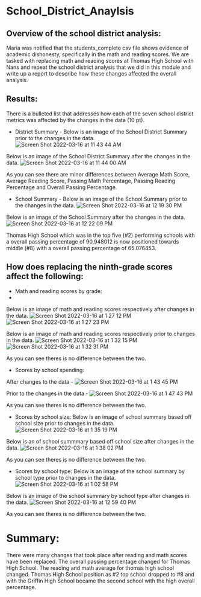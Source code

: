 # School_District_Anaylsis

## Overview of the school district analysis:
Maria was notified that the students_complete csv file shows evidence of academic dishonesty, specifically in the math and reading scores. We are tasked with replacing math and reading scores at Thomas High School with Nans and repeat the school district analysis that we did in this module and write up a report to describe how these changes affected the overall analysis.

## Results:

There is a bulleted list that addresses how each of the seven school district metrics was affected by the changes in the data (10 pt).

* District Summary - 
Below is an image of the School District Summary prior to the changes in the data. 
![Screen Shot 2022-03-16 at 11 43 44 AM](https://user-images.githubusercontent.com/93875400/158630139-906bac13-1b53-409e-8f4c-7b04fa22c204.png)

Below is an image of the School District Summary after the changes in the data.
![Screen Shot 2022-03-16 at 11 44 00 AM](https://user-images.githubusercontent.com/93875400/158630199-676e7ae2-46ea-4115-90cb-1c37799509bb.png)

As you can see there are minor differences between Average Math Score, Average Reading Score, Passing Math Percentage, Passing Reading Percentage and Overall Passing Percentage.

* School Summary - 
Below is an image of the School Summary prior to the changes in the data. 
![Screen Shot 2022-03-16 at 12 19 30 PM](https://user-images.githubusercontent.com/93875400/158637502-cbe25811-9a5c-4bd1-8c96-de68fa1d2aec.png)

Below is an image of the School Summary after the changes in the data. 
![Screen Shot 2022-03-16 at 12 22 09 PM](https://user-images.githubusercontent.com/93875400/158638006-4df6852e-da76-42d6-9c17-29f6589ae62f.png)

Thomas High School which was in the top five (#2) performing schools with a overall passing percentage of 90.948012 is now positioned towards middle (#8) with a overall passing percentage of 65.076453.

## How does replacing the ninth-grade scores affect the following:

* Math and reading scores by grade:
* 
Below is an image of math and reading scores respectively after changes in the data.
![Screen Shot 2022-03-16 at 1 27 12 PM](https://user-images.githubusercontent.com/93875400/158650977-fcf79bed-6fa3-47b6-8536-e2489cae9fd8.png)
![Screen Shot 2022-03-16 at 1 27 23 PM](https://user-images.githubusercontent.com/93875400/158651001-8d3510f3-e9c6-4a22-ba7e-99ddb01c2405.png)

Below is an image of math and reading scores respectively prior to changes in the data.
![Screen Shot 2022-03-16 at 1 32 15 PM](https://user-images.githubusercontent.com/93875400/158651827-4659a341-7594-4353-8e09-fd861b85bebd.png)
![Screen Shot 2022-03-16 at 1 32 31 PM](https://user-images.githubusercontent.com/93875400/158651871-96fbafaa-cd65-46fe-8457-2eb7257605b1.png)

As you can see theres is no difference between the two. 


* Scores by school spending:

After changes to the data -
![Screen Shot 2022-03-16 at 1 43 45 PM](https://user-images.githubusercontent.com/93875400/158653943-3eeae8cc-ce5a-4d44-84f8-0679608c8ddc.png)

Prior to the changes in the data -
![Screen Shot 2022-03-16 at 1 47 43 PM](https://user-images.githubusercontent.com/93875400/158654716-0c329106-e9a9-4d9b-a286-be5debbde436.png)

As you can see theres is no difference between the two. 


* Scores by school size:
Below is an image of school summary based off school size prior to changes in the data.
![Screen Shot 2022-03-16 at 1 35 19 PM](https://user-images.githubusercontent.com/93875400/158652376-8ce1059b-8df6-45e7-a31b-15863390cbdd.png)

Below is an of school summmary based off school size after changes in the data.
![Screen Shot 2022-03-16 at 1 38 02 PM](https://user-images.githubusercontent.com/93875400/158652987-660e7b7d-8740-455b-af70-6ed4a4f2adba.png)

As you can see theres is no difference between the two. 


* Scores by school type:
Below is an image of the school summary by school type prior to changes in the data.
![Screen Shot 2022-03-16 at 1 02 58 PM](https://user-images.githubusercontent.com/93875400/158646548-ca695dea-91b7-4bbf-8f01-13da23da0dd5.png)

Below is an image of the school summary by school type after changes in the data.
![Screen Shot 2022-03-16 at 12 59 40 PM](https://user-images.githubusercontent.com/93875400/158645924-6f13e974-3c43-4a67-a700-e3b5ef3a9e1e.png)

As you can see theres is no difference between the two. 

# Summary:

There were many changes that took place after reading and math scores have been replaced. The overall passing percentage changed for Thomas High School. 
The reading and math average for thomas high school changed. Thomas High School position as #2 top school dropped to #8 and with the Griffin High School became the second school with the high overall percentage.
